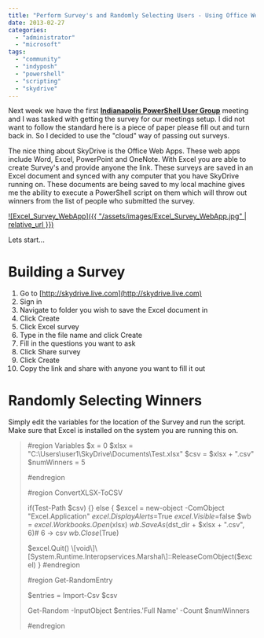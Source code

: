 ```yaml
---
title: "Perform Survey's and Randomly Selecting Users - Using Office Web Apps"
date: 2013-02-27
categories: 
  - "administrator"
  - "microsoft"
tags: 
  - "community"
  - "indyposh"
  - "powershell"
  - "scripting"
  - "skydrive"
---
```


Next week we have the first **[Indianapolis PowerShell User Group](http://IndyPowerShell.org)** meeting and I was tasked with getting the survey for our meetings setup. I did not want to follow the standard here is a piece of paper please fill out and turn back in. So I decided to use the "cloud" way of passing out surveys.

The nice thing about SkyDrive is the Office Web Apps. These web apps include Word, Excel, PowerPoint and OneNote. With Excel you are able to create Survey's and provide anyone the link. These surveys are saved in an Excel document and synced with any computer that you have SkyDrive running on. These documents are being saved to my local machine gives me the ability to execute a PowerShell script on them which will throw out winners from the list of people who submitted the survey.

[![Excel_Survey_WebApp]({{ "/assets/images/Excel_Survey_WebApp.jpg" | relative_url }})](http://mattblogsit.com/wp-content/uploads/2013/02/Excel_Survey_WebApp.jpg)

Lets start...

<!--more-->

# Building a Survey

1. Go to [http://skydrive.live.com](http://skydrive.live.com)
2. Sign in
3. Navigate to folder you wish to save the Excel document in
4. Click Create
5. Click Excel survey
6. Type in the file name and click Create
7. Fill in the questions you want to ask
8. Click Share survey
9. Click Create
10. Copy the link and share with anyone you want to fill it out

# Randomly Selecting Winners

Simply edit the variables for the location of the Survey and run the script. Make sure that Excel is installed on the system you are running this on.

> #region Variables $x = 0 $xlsx = "C:\\Users\\user1\\SkyDrive\\Documents\\Test.xlsx" $csv = $xlsx + ".csv" $numWinners = 5
> 
> #endregion
> 
> #region ConvertXLSX-ToCSV
> 
> if(Test-Path $csv) {} else { $excel = new-object -ComObject "Excel.Application" $excel.DisplayAlerts=$True $excel.Visible =$false $wb = $excel.Workbooks.Open($xlsx) $wb.SaveAs($dst\_dir + $xlsx + ".csv", 6)# 6 -> csv $wb.Close($True)
> 
> $excel.Quit() \[void\]\[System.Runtime.Interopservices.Marshal\]::ReleaseComObject($excel) } #endregion
> 
> #region Get-RandomEntry
> 
> $entries = Import-Csv $csv
> 
> Get-Random -InputObject $entries.'Full Name' -Count $numWinners
> 
> #endregion
